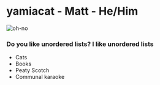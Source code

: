 # yamiacat - Matt - He/Him

![oh-no](https://user-images.githubusercontent.com/19803303/83766339-342cf480-a674-11ea-9701-a0b376ae3ea2.jpg)

### Do you like unordered lists? I like unordered lists

- Cats
- Books
- Peaty Scotch
- Communal karaoke
